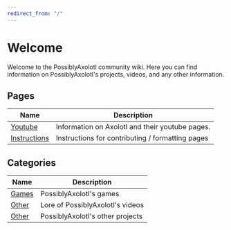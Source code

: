 ```yaml
---
redirect_from: "/"
---
```


# Welcome

Welcome to the PossiblyAxolotl community wiki. Here you can find information on PossiblyAxolotl's projects, videos, and any other information.

## Pages

|Name|Description|
|----|-----------|
|[Youtube](/youtube)|Information on Axolotl and their youtube pages.|
|[Instructions](/formatting_instructions)|Instructions for contributing / formatting pages|

## Categories

|Name|Description|
|----|-----------|
|[Games](/games)|PossiblyAxolotl's games|
|[Other](/other)|Lore of PossiblyAxolotl's videos|
|[Other](/other)|PossiblyAxolotl's other projects|
